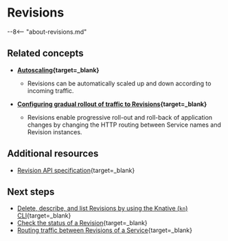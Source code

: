 # Revisions

--8<-- "about-revisions.md"

## Related concepts

* **[Autoscaling](../../serving/autoscaling/README.md){target=_blank}**
    - Revisions can be automatically scaled up and down according to incoming traffic.

* **[Configuring gradual rollout of traffic to Revisions](../../serving/rolling-out-latest-revision.md){target=_blank}**
    - Revisions enable progressive roll-out and roll-back of application changes by changing the HTTP routing between Service names and Revision instances.
<!--
- **Garbage collection**
    - TODO: add Something about how this works w/ revisions; only apply for Operator installs? GC docs need a general cleanup before adding something / links here-->

## Additional resources

- [Revision API specification](https://github.com/knative/specs/blob/main/specs/serving/knative-api-specification-1.0.md#revision){target=_blank}

## Next steps

- [Delete, describe, and list Revisions by using the Knative (`kn`) CLI](https://github.com/knative/client/blob/main/docs/cmd/kn_revision.md){target=_blank}
- [Check the status of a Revision](../../serving/troubleshooting/debugging-application-issues.md#check-revision-status){target=_blank}
- [Routing traffic between Revisions of a Service](../../serving/traffic-management.md#traffic-routing-examples){target=_blank}
<!--TODO:
- Configuration options for Revisions
    - Cluster administrator (global) configuration options
    - Developer (per Revision) configuration options
-->
